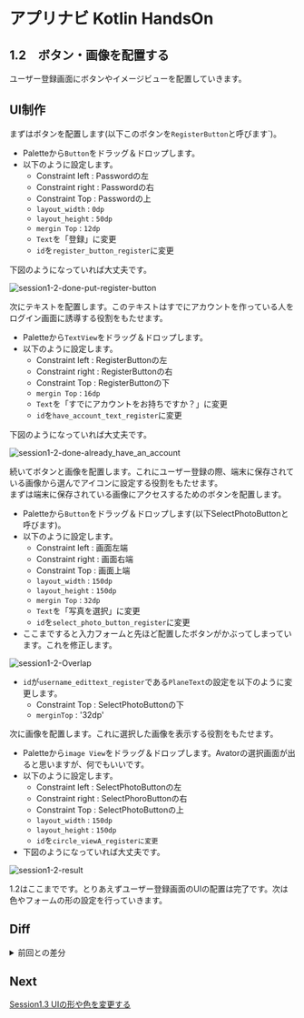 # アプリナビ Kotlin HandsOn

## 1.2　ボタン・画像を配置する

ユーザー登録画面にボタンやイメージビューを配置していきます。

## UI制作

まずはボタンを配置します(以下このボタンを`RegisterButton`と呼びます`)。
- Paletteから`Button`をドラッグ＆ドロップします。
- 以下のように設定します。
  - Constraint left : Passwordの左
  - Constraint right : Passwordの右
  - Constraint Top : Passwordの上
  - `layout_width` : `0dp`
  - `layout_height` : `50dp`
  - `mergin Top` : `12dp`
  - `Text`を「登録」に変更
  - `id`を`register_button_register`に変更

下図のようになっていれば大丈夫です。

![session1-2-done-put-register-button](https://user-images.githubusercontent.com/57338033/156706694-7c9829c6-2409-4758-b740-ddb86d141052.png)

次にテキストを配置します。このテキストはすでにアカウントを作っている人をログイン画面に誘導する役割をもたせます。
- Paletteから`TextView`をドラッグ＆ドロップします。
- 以下のように設定します。
  - Constraint left : RegisterButtonの左
  - Constraint right : RegisterButtonの右
  - Constraint Top : RegisterButtonの下
  - `mergin Top` : `16dp`
  - `Text`を「すでにアカウントをお持ちですか？」に変更
  - `id`を`have_account_text_register`に変更

下図のようになっていれば大丈夫です。

![session1-2-done-already_have_an_account](https://user-images.githubusercontent.com/57338033/156707474-9d2ca47b-342d-4657-a700-cd6eb27bbc1e.png)

続いてボタンと画像を配置します。これにユーザー登録の際、端末に保存されている画像から選んでアイコンに設定する役割をもたせます。<br>
まずは端末に保存されている画像にアクセスするためのボタンを配置します。
- Paletteから`Button`をドラッグ＆ドロップします(以下SelectPhotoButtonと呼びます)。
- 以下のように設定します。
  - Constraint left : 画面左端
  - Constraint right : 画面右端
  - Constraint Top : 画面上端
  - `layout_width` : `150dp`
  - `layout_height` : `150dp`
  - `mergin Top` : `32dp`
  - `Text`を「写真を選択」に変更
  - `id`を`select_photo_button_register`に変更
- ここまですると入力フォームと先ほど配置したボタンがかぶってしまっています。これを修正します。

![session1-2-Overlap](https://user-images.githubusercontent.com/57338033/156711816-e63dccad-754d-4614-9627-dd059cfe6816.png)

- `id`が`username_edittext_register`である`PlaneText`の設定を以下のように変更します。
  - Constraint Top : SelectPhotoButtonの下
  - `merginTop` : '32dp'

次に画像を配置します。これに選択した画像を表示する役割をもたせます。
- Paletteから`image View`をドラッグ＆ドロップします。Avatorの選択画面が出ると思いますが、何でもいいです。
- 以下のように設定します。
  - Constraint left : SelectPhotoButtonの左
  - Constraint right : SelectPhoroButtonの右
  - Constraint Top : SelectPhotoButtonの上
  - `layout_width` : `150dp`
  - `layout_height` : `150dp`
  - `id`を`circle_viewA_registerに変更`
- 下図のようになっていれば大丈夫です。 

![session1-2-result](https://user-images.githubusercontent.com/57338033/156715315-7edaa0b2-2580-4527-918a-32a5f7babc3f.png)

1.2はここまでです。とりあえずユーザー登録画面のUIの配置は完了です。次は色やフォームの形の設定を行っていきます。

## Diff

<details>
<summary>前回との差分</summary>
<a href="https://github.com/syota-kawaguchi/AppNavi_Kotlin_ChatApp_HandsOn/commit/cdfa306e3c6219f4b983fd9d7addf2d60a545926">diff</a>
</details>

## Next

[Session1.3 UIの形や色を変更する](https://github.com/syota-kawaguchi/AppNavi_Kotlin_ChatApp_HandsOn/tree/session1.3)
